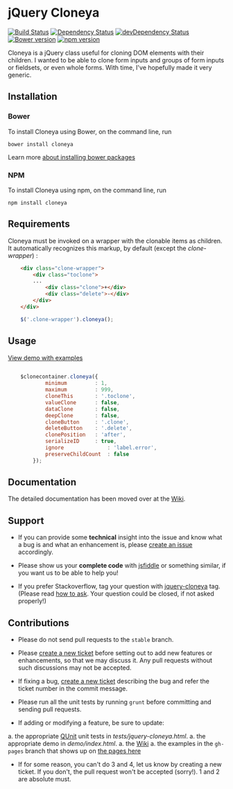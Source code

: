 # jQuery Cloneya 

[![Build Status](https://travis-ci.org/yapapaya/jquery-cloneya.svg?branch=stable)](https://travis-ci.org/yapapaya/jquery-cloneya)
 [![Dependency Status](https://david-dm.org/yapapaya/jquery-cloneya.svg)](https://david-dm.org/yapapaya/jquery-cloneya)
 [![devDependency Status](https://david-dm.org/yapapaya/jquery-cloneya/dev-status.svg)](https://david-dm.org/yapapaya/jquery-cloneya#info=devDependencies)
 [![Bower version](https://badge.fury.io/bo/cloneya.svg)](http://badge.fury.io/bo/cloneya)
 [![npm version](https://badge.fury.io/js/cloneya.svg)](http://badge.fury.io/js/cloneya)
 

Cloneya is a jQuery class useful for cloning DOM elements with their children. I wanted to be able to clone form inputs and groups of form inputs or fieldsets, or even whole forms. With time, I've hopefully made it very generic.

## Installation

### Bower

To install Cloneya using Bower, on the command line, run

```batchfile
bower install cloneya
```

Learn more [about installing bower packages](http://bower.io/#getting-started)

### NPM

To install Cloneya using npm, on the command line, run

```batchfile
npm install cloneya
```

## Requirements


Cloneya must be invoked on a wrapper with the clonable items as children. It automatically recognizes this markup, by default (except the *clone-wrapper*) :


```html
	<div class="clone-wrapper">
		<div class="toclone">
		...
			<div class="clone">+</div>
			<div class="delete">-</div>
		</div>	
	</div>
```

```javascript
	$('.clone-wrapper').cloneya();
```

## Usage

[View demo with examples](http://yapapaya.github.io/jquery-cloneya/demo.html "View a Demo")

```javascript
	
	$clonecontainer.cloneya({
            minimum		    : 1,
            maximum         : 999,
            cloneThis		: '.toclone',
            valueClone		: false,
            dataClone		: false,
            deepClone		: false,
            cloneButton		: '.clone',
            deleteButton	: '.delete',
            clonePosition	: 'after',
            serializeID     : true,
            ignore	    	    : 'label.error',
            preserveChildCount  : false
        });
```

## Documentation

The detailed documentation has been moved over at the [Wiki](https://github.com/yapapaya/jquery-cloneya/wiki).

## Support

 * If you can provide some **technical** insight into the issue and know what a bug is and what an enhancement is, please [create an issue](https://github.com/yapapaya/jquery-cloneya/issues/new) accordingly.

 * Please show us your **complete code** with [jsfiddle](http://jsfiddle.net/) or something similar, if you want us to be able to help you!

 * If you prefer Stackoverflow, tag your question with [jquery-cloneya](http://stackoverflow.com/questions/tagged/jquery-cloneya) tag. (Please read [how to ask](http://stackoverflow.com/help/how-to-ask). Your question could be closed, if not asked properly!) 

## Contributions

 * Please do not send pull requests to the `stable` branch.

 * Please [create a new ticket](https://github.com/yapapaya/jquery-cloneya/issues/new) before setting out to add new features or enhancements, so that we may discuss it. Any pull requests without such discussions may not be accepted.

 * If fixing a bug, [create a new ticket](https://github.com/yapapaya/jquery-cloneya/issues/new) describing the bug and refer the ticket number in the commit message.

 * Please run all the unit tests by running `grunt` before committing and sending pull requests.

 * If adding or modifying a feature, be sure to update:

  a. the appropriate [QUnit](http://qunitjs.com/) unit tests in *tests/jquery-cloneya.html*.
  a. the appropriate demo in *demo/index.html*.
  a. the [Wiki](https://github.com/yapapaya/jquery-cloneya/wiki)
  a. the examples in the `gh-pages` branch that shows up on [the pages here](http://yapapaya.github.io/jquery-cloneya/)

 * If for some reason, you can't do 3 and 4, let us know by creating a new ticket. If you don't, the pull request won't be accepted (sorry!). 1 and 2 are absolute must.

